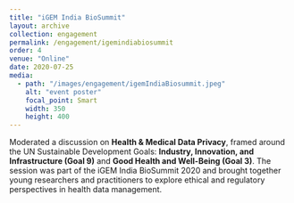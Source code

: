 ```yaml
---
title: "iGEM India BioSummit"
layout: archive
collection: engagement
permalink: /engagement/igemindiabiosummit
order: 4
venue: "Online"
date: 2020-07-25
media:
  - path: "/images/engagement/igemIndiaBiosummit.jpeg"
    alt: "event poster"
    focal_point: Smart
    width: 350
    height: 400
---
```


Moderated a discussion on **Health & Medical Data Privacy**, framed around the UN Sustainable Development Goals: **Industry, Innovation, and Infrastructure (Goal 9)** and **Good Health and Well-Being (Goal 3)**. The session was part of the iGEM India BioSummit 2020 and brought together young researchers and practitioners to explore ethical and regulatory perspectives in health data management.
